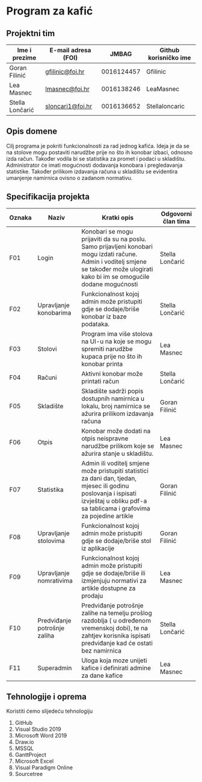 # Program za kafić

## Projektni tim

Ime i prezime | E-mail adresa (FOI) | JMBAG | Github korisničko ime
------------  | ------------------- | ----- | ---------------------
Goran Filinić| gfilinic@foi.hr | 0016124457  | Gfilinic
Lea Masnec | lmasnec@foi.hr | 0016138246 | LeaMasnec
Stella Lončarić | sloncari1@foi.hr| 0016136652 | Stellaloncaric 

## Opis domene
Cilj programa je pokriti funkcionalnosti za rad jednog kafića. Ideja je da se na stolove mogu postaviti narudžbe prije no što ih konobar izbaci, odnosno izda račun. Također vodila bi se statistika za promet i podaci u skladištu. Administrator će imati mogućnosti dodavanja konobara i pregledavanja statistike. Također prilikom izdavanja računa u skladištu se evidentira umanjenje namirnica ovisno o zadanom normativu.

## Specifikacija projekta

Oznaka | Naziv | Kratki opis | Odgovorni član tima
------ | ----- | ----------- | -------------------
F01 | Login | Konobari se mogu prijaviti da su na poslu. Samo prijavljeni konobari mogu izdati račune. Admin i voditelj smjene se također može ulogirati kako bi im se omogućile dodane mogućnosti | Stella Lončarić
F02 | Upravljanje konobarima | Funkcionalnost kojoj admin može pristupiti gdje se dodaje/briše konobar iz baze podataka. | Stella Lončarić
F03 | Stolovi | Program ima više stolova na UI-u na koje se mogu spremiti narudžbe kupaca prije no što ih konobar printa | Lea Masnec
F04 | Računi | Aktivni konobar može printati račun | Stella Lončarić
F05 | Skladište | Skladište sadrži popis dostupnih namirnica u lokalu, broj namirnica se ažurira prilikom izdavanja računa | Goran Filinić
F06 | Otpis | Konobar može dodati na otpis neispravne narudžbe prilikom koje se ažurira stanje u skladištu. | Lea Masnec
F07 | Statistika | Admin ili voditelj smjene može pristupiti statistici za dani dan, tjedan, mjesec ili godinu poslovanja i ispisati izvještaj u obliku pdf-a sa tablicama i grafovima za pojedine artikle| Goran Filinić
F08 | Upravljanje stolovima | Funkcionalnost kojoj admin može pristupiti gdje se dodaje/briše stol iz aplikacije | Goran Filinić
F09 | Upravljanje nomrativima |  Funkcionalnost kojoj admin može pristupiti gdje se dodaje/briše ili izmjenjuju normativi za artikle dostupne za prodaju | Lea Masnec
F10 | Predviđanje potrošnje zaliha | Predviđanje potrošnje zalihe na temelju prošlog razdoblja ( u određenom vremenskoj dobi), te na zahtjev korisnika ispisati predviđanje kad će ostati bez namirnica | Stella Lončarić
F11 | Superadmin | Uloga koja moze unijeti kafice i definirati admine za dane kafice | Lea Masnec




## Tehnologije i oprema
Koristiti ćemo slijedeću tehnologiju

1.  GitHub
2.  Visual Studio 2019
3.  Microsoft Word 2019
4.  Draw.io
5.  MSSQL 
6.  GanttProject
7.  Microsoft Excel
8.  Visual Paradigm Online
9.  Sourcetree
